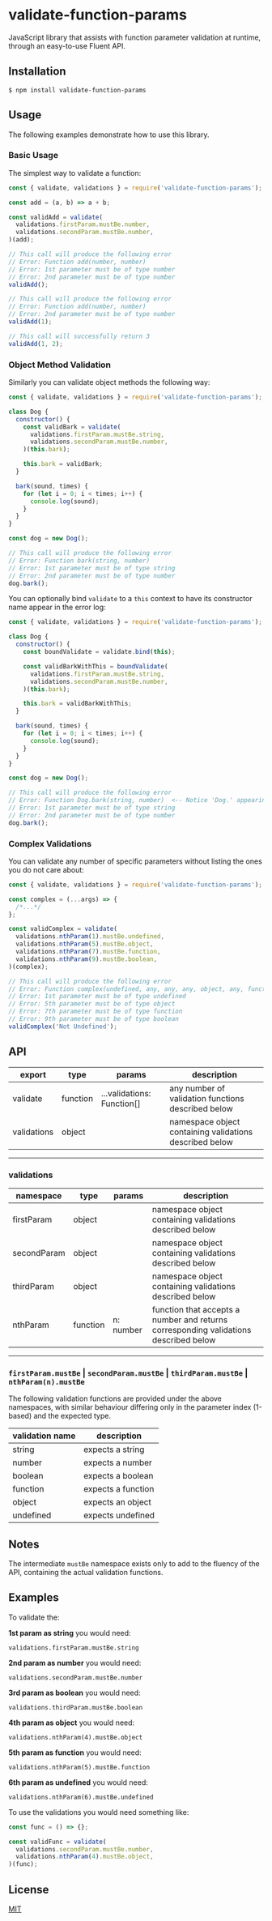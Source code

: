 # validate-function-params

JavaScript library that assists with function parameter validation at runtime, through an easy-to-use Fluent API.

## Installation

    $ npm install validate-function-params

## Usage

The following examples demonstrate how to use this library.

### Basic Usage

The simplest way to validate a function:

```js
const { validate, validations } = require('validate-function-params');

const add = (a, b) => a + b;

const validAdd = validate(
  validations.firstParam.mustBe.number,
  validations.secondParam.mustBe.number,
)(add);

// This call will produce the following error
// Error: Function add(number, number)
// Error: 1st parameter must be of type number
// Error: 2nd parameter must be of type number
validAdd();

// This call will produce the following error
// Error: Function add(number, number)
// Error: 2nd parameter must be of type number
validAdd(1);

// This call will successfully return 3
validAdd(1, 2);
```

### Object Method Validation

Similarly you can validate object methods the following way:

```js
const { validate, validations } = require('validate-function-params');

class Dog {
  constructor() {
    const validBark = validate(
      validations.firstParam.mustBe.string,
      validations.secondParam.mustBe.number,
    )(this.bark);

    this.bark = validBark;
  }

  bark(sound, times) {
    for (let i = 0; i < times; i++) {
      console.log(sound);
    }
  }
}

const dog = new Dog();

// This call will produce the following error
// Error: Function bark(string, number)
// Error: 1st parameter must be of type string
// Error: 2nd parameter must be of type number
dog.bark();
```

You can optionally bind `validate` to a `this` context to have its constructor name appear
in the error log:

```js
const { validate, validations } = require('validate-function-params');

class Dog {
  constructor() {
    const boundValidate = validate.bind(this);

    const validBarkWithThis = boundValidate(
      validations.firstParam.mustBe.string,
      validations.secondParam.mustBe.number,
    )(this.bark);

    this.bark = validBarkWithThis;
  }

  bark(sound, times) {
    for (let i = 0; i < times; i++) {
      console.log(sound);
    }
  }
}

const dog = new Dog();

// This call will produce the following error
// Error: Function Dog.bark(string, number)  <-- Notice 'Dog.' appearing before the method name
// Error: 1st parameter must be of type string
// Error: 2nd parameter must be of type number
dog.bark();
```

### Complex Validations

You can validate any number of specific parameters without listing the ones you do not care about:

```js
const { validate, validations } = require('validate-function-params');

const complex = (...args) => {
  /*...*/
};

const validComplex = validate(
  validations.nthParam(1).mustBe.undefined,
  validations.nthParam(5).mustBe.object,
  validations.nthParam(7).mustBe.function,
  validations.nthParam(9).mustBe.boolean,
)(complex);

// This call will produce the following error
// Error: Function complex(undefined, any, any, any, object, any, function, any, boolean)
// Error: 1st parameter must be of type undefined
// Error: 5th parameter must be of type object
// Error: 7th parameter must be of type function
// Error: 9th parameter must be of type boolean
validComplex('Not Undefined');
```

## API

| export      | type     | params                     | description                                             |
| ----------- | -------- | -------------------------- | ------------------------------------------------------- |
| validate    | function | ...validations: Function[] | any number of validation functions described below      |
| validations | object   |                            | namespace object containing validations described below |

---

### validations

| namespace   | type     | params    | description                                                                          |
| ----------- | -------- | --------- | ------------------------------------------------------------------------------------ |
| firstParam  | object   |           | namespace object containing validations described below                              |
| secondParam | object   |           | namespace object containing validations described below                              |
| thirdParam  | object   |           | namespace object containing validations described below                              |
| nthParam    | function | n: number | function that accepts a number and returns corresponding validations described below |

---

### `firstParam.mustBe` | `secondParam.mustBe` | `thirdParam.mustBe` | `nthParam(n).mustBe`

The following validation functions are provided under the above namespaces, with similar behaviour differing only in the parameter index (1-based) and the expected type.

| validation name | description        |
| --------------- | ------------------ |
| string          | expects a string   |
| number          | expects a number   |
| boolean         | expects a boolean  |
| function        | expects a function |
| object          | expects an object  |
| undefined       | expects undefined  |

## Notes

The intermediate `mustBe` namespace exists only to add to the fluency of the API, containing the actual validation functions.

## Examples

To validate the:

**1st param as string** you would need:

```
validations.firstParam.mustBe.string
```

**2nd param as number** you would need:

```
validations.secondParam.mustBe.number
```

**3rd param as boolean** you would need:

```
validations.thirdParam.mustBe.boolean
```

**4th param as object** you would need:

```
validations.nthParam(4).mustBe.object
```

**5th param as function** you would need:

```
validations.nthParam(5).mustBe.function
```

**6th param as undefined** you would need:

```
validations.nthParam(6).mustBe.undefined
```

To use the validations you would need something like:

```js
const func = () => {};

const validFunc = validate(
  validations.secondParam.mustBe.number,
  validations.nthParam(4).mustBe.object,
)(func);
```

## License

[MIT](https://github.com/ThisseasX/prefs.js/blob/master/LICENSE)
